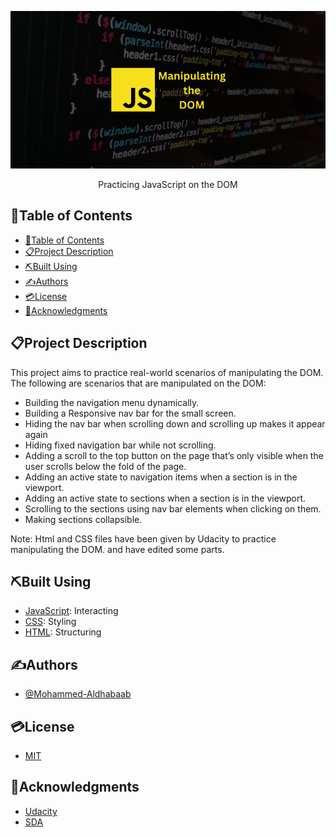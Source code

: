 <p align="center">
  <img src="assets/banner/banner.png" alt="project logo" />
</p>


<p align="center">
   Practicing JavaScript on the DOM
</p>


## 📂Table of Contents
- [📂Table of Contents](#table-of-contents)
- [📋Project Description](#project-description)
- [⛏️Built Using](#️built-using)
- [✍Authors](#authors)
- [💳License](#license)
- [🏅Acknowledgments](#acknowledgments)

## 📋Project Description
This project aims to practice real-world scenarios of manipulating the DOM. The following are scenarios that are manipulated on the DOM:
- Building the navigation menu dynamically.
- Building a Responsive nav bar for the small screen.
- Hiding the nav bar when scrolling down and scrolling up makes it appear again
- Hiding fixed navigation bar while not scrolling.
- Adding a scroll to the top button on the page that’s only visible when the user scrolls below the fold of the page.
- Adding an active state to navigation items when a section is in the viewport.
- Adding an active state to sections when a section is in the viewport.
- Scrolling to the sections using nav bar elements when clicking on them.
- Making sections collapsible.

Note:
Html and CSS files have been given by Udacity to practice manipulating the DOM. and have edited some parts.

## ⛏️Built Using
- [JavaScript](https://developer.mozilla.org/en-US/docs/Web/JavaScript): Interacting
- [CSS](https://developer.mozilla.org/en-US/docs/Web/CSS): Styling
- [HTML](https://developer.mozilla.org/en-US/docs/Web/HTML): Structuring

## ✍Authors
- [@Mohammed-Aldhabaab](github.com/Mohammed-Aldhabaab)


## 💳License
- [MIT](https://choosealicense.com/licenses/mit/)


## 🏅Acknowledgments
- [Udacity](udacity.com)
- [SDA](https://sda.edu.sa/)